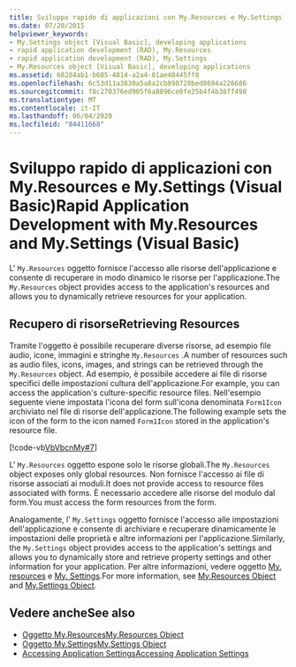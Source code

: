 ```yaml
---
title: Sviluppo rapido di applicazioni con My.Resources e My.Settings
ms.date: 07/20/2015
helpviewer_keywords:
- My.Settings object [Visual Basic], developing applications
- rapid application development (RAD), My.Resources
- rapid application development (RAD), My.Settings
- My.Resources object [Visual Basic], developing applications
ms.assetid: 68284ab1-b685-4814-a2a4-01ae40445ff8
ms.openlocfilehash: 6c53d11a3830a5a8a2cb898728bed8694a226686
ms.sourcegitcommit: f8c270376ed905f6a8896ce0fe25b4f4b38ff498
ms.translationtype: MT
ms.contentlocale: it-IT
ms.lasthandoff: 06/04/2020
ms.locfileid: "84411668"
---
```

# <a name="rapid-application-development-with-myresources-and-mysettings-visual-basic"></a><span data-ttu-id="89cc6-102">Sviluppo rapido di applicazioni con My.Resources e My.Settings (Visual Basic)</span><span class="sxs-lookup"><span data-stu-id="89cc6-102">Rapid Application Development with My.Resources and My.Settings (Visual Basic)</span></span>

<span data-ttu-id="89cc6-103">L' `My.Resources` oggetto fornisce l'accesso alle risorse dell'applicazione e consente di recuperare in modo dinamico le risorse per l'applicazione.</span><span class="sxs-lookup"><span data-stu-id="89cc6-103">The `My.Resources` object provides access to the application's resources and allows you to dynamically retrieve resources for your application.</span></span>  
  
## <a name="retrieving-resources"></a><span data-ttu-id="89cc6-104">Recupero di risorse</span><span class="sxs-lookup"><span data-stu-id="89cc6-104">Retrieving Resources</span></span>  

 <span data-ttu-id="89cc6-105">Tramite l'oggetto è possibile recuperare diverse risorse, ad esempio file audio, icone, immagini e stringhe `My.Resources` .</span><span class="sxs-lookup"><span data-stu-id="89cc6-105">A number of resources such as audio files, icons, images, and strings can be retrieved through the `My.Resources` object.</span></span> <span data-ttu-id="89cc6-106">Ad esempio, è possibile accedere ai file di risorse specifici delle impostazioni cultura dell'applicazione.</span><span class="sxs-lookup"><span data-stu-id="89cc6-106">For example, you can access the application's culture-specific resource files.</span></span> <span data-ttu-id="89cc6-107">Nell'esempio seguente viene impostata l'icona del form sull'icona denominata `Form1Icon` archiviato nel file di risorse dell'applicazione.</span><span class="sxs-lookup"><span data-stu-id="89cc6-107">The following example sets the icon of the form to the icon named `Form1Icon` stored in the application's resource file.</span></span>  
  
 [!code-vb[VbVbcnMy#7](~/samples/snippets/visualbasic/VS_Snippets_VBCSharp/VbVbcnMy/VB/Class1.vb#7)]  
  
 <span data-ttu-id="89cc6-108">L' `My.Resources` oggetto espone solo le risorse globali.</span><span class="sxs-lookup"><span data-stu-id="89cc6-108">The `My.Resources` object exposes only global resources.</span></span> <span data-ttu-id="89cc6-109">Non fornisce l'accesso ai file di risorse associati ai moduli.</span><span class="sxs-lookup"><span data-stu-id="89cc6-109">It does not provide access to resource files associated with forms.</span></span> <span data-ttu-id="89cc6-110">È necessario accedere alle risorse del modulo dal form.</span><span class="sxs-lookup"><span data-stu-id="89cc6-110">You must access the form resources from the form.</span></span>  
  
 <span data-ttu-id="89cc6-111">Analogamente, l' `My.Settings` oggetto fornisce l'accesso alle impostazioni dell'applicazione e consente di archiviare e recuperare dinamicamente le impostazioni delle proprietà e altre informazioni per l'applicazione.</span><span class="sxs-lookup"><span data-stu-id="89cc6-111">Similarly, the `My.Settings` object provides access to the application's settings and allows you to dynamically store and retrieve property settings and other information for your application.</span></span> <span data-ttu-id="89cc6-112">Per altre informazioni, vedere oggetto [My. resources](../../language-reference/objects/my-resources-object.md) e [My. Settings](../../language-reference/objects/my-settings-object.md).</span><span class="sxs-lookup"><span data-stu-id="89cc6-112">For more information, see [My.Resources Object](../../language-reference/objects/my-resources-object.md) and [My.Settings Object](../../language-reference/objects/my-settings-object.md).</span></span>  
  
## <a name="see-also"></a><span data-ttu-id="89cc6-113">Vedere anche</span><span class="sxs-lookup"><span data-stu-id="89cc6-113">See also</span></span>

- [<span data-ttu-id="89cc6-114">Oggetto My.Resources</span><span class="sxs-lookup"><span data-stu-id="89cc6-114">My.Resources Object</span></span>](../../language-reference/objects/my-resources-object.md)
- [<span data-ttu-id="89cc6-115">Oggetto My.Settings</span><span class="sxs-lookup"><span data-stu-id="89cc6-115">My.Settings Object</span></span>](../../language-reference/objects/my-settings-object.md)
- [<span data-ttu-id="89cc6-116">Accessing Application Settings</span><span class="sxs-lookup"><span data-stu-id="89cc6-116">Accessing Application Settings</span></span>](../programming/app-settings/index.md)
